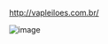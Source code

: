 http://vapleiloes.com.br/

![image](https://user-images.githubusercontent.com/46444941/114977406-fe44c900-9e5d-11eb-9d0e-1875a96434f6.png)
